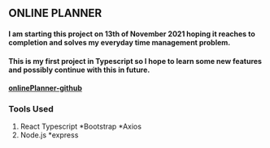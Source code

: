 ## ONLINE PLANNER

#### I am starting this project on 13th of November 2021 hoping it reaches to completion and solves my everyday time management problem.
#### This is my first project in Typescript so I hope to learn some new features and possibly continue with this in future.

#### [onlinePlanner-github](https://github.com/dev3872/onlinePlanner.git)

### Tools Used
1. React Typescript
    *Bootstrap
    *Axios
2. Node.js
    *express